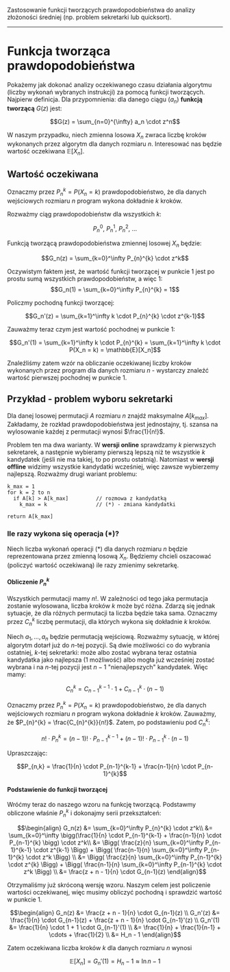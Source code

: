 Zastosowanie funkcji tworzących prawdopodobieństwa do analizy złożoności
średniej (np. problem sekretarki lub quicksort).

---

# Funkcja tworząca prawdopodobieństwa
Pokażemy jak dokonać analizy oczekiwanego czasu działania algorytmu (liczby wykonań wybranych instrukcji) za pomocą funkcji tworzących. Najpierw definicja. Dla przypomnienia: dla danego ciągu $(a_n)$ **funkcją tworzącą** $G(z)$ jest:

$$G(z) = \sum_{n=0}^{\infty} a_n \cdot z^n$$

W naszym przypadku, niech zmienna losowa $X_n$ zwraca liczbę kroków wykonanych przez algorytm dla danych rozmiaru $n$. Interesować nas będzie wartość oczekiwana $\mathbb{E}[X_n]$.

## Wartość oczekiwana
Oznaczmy przez $P_{n}^{k} = P(X_n = k)$ prawdopodobieństwo, że dla danych wejściowych rozmiaru $n$ program wykona dokładnie $k$ kroków.

Rozważmy ciąg prawdopodobieństw dla wszystkich $k$:

$$P_{n}^{0},\ P_{n}^{1},\ P_{n}^{2},\ \ldots$$

Funkcją tworzącą prawdopodobieństwa zmiennej losowej $X_n$ będzie:

$$G_n(z) = \sum_{k=0}^\infty P_{n}^{k} \cdot z^k$$

Oczywistym faktem jest, że wartość funkcji tworzącej w punkcie $1$ jest po prostu sumą wszystkich prawdopodobieństw, a więc $1$:
$$G_n(1) = \sum_{k=0}^\infty P_{n}^{k} = 1$$

Policzmy pochodną funkcji tworzącej:

$$G_n'(z) = \sum_{k=1}^\infty k \cdot P_{n}^{k} \cdot z^{k-1}$$

Zauważmy teraz czym jest wartość pochodnej w punkcie $1$:

$$G_n'(1) = \sum_{k=1}^\infty k \cdot P_{n}^{k} = \sum_{k=1}^\infty k \cdot P(X_n = k) = \mathbb{E}[X_n]$$

Znaleźliśmy zatem wzór na obliczanie oczekiwanej liczby kroków wykonanych przez program dla danych rozmiaru $n$ - wystarczy znaleźć wartość pierwszej pochodnej w punkcie $1$.

## Przykład - problem wyboru sekretarki
Dla danej losowej permutacji $A$ rozmiaru $n$ znajdź maksymalne $A[k_{max}]$. Zakładamy, że rozkład prawdopodobieństwa jest jednostajny, tj. szansa na wylosowanie każdej z permutacji wynosi $\frac{1}{n!}$.

Problem ten ma dwa warianty. W **wersji online** sprawdzamy $k$ pierwszych sekretarek, a następnie wybieramy pierwszą lepszą niż te wszystkie $k$ kandydatek (jeśli nie ma takiej, to po prostu ostatnią). Natomiast w **wersji offline** widzimy wszystkie kandydatki wcześniej, więc zawsze wybierzemy najlepszą. Rozważmy drugi wariant problemu:

````
k_max = 1
for k = 2 to n
  if A[k] > A[k_max]         // rozmowa z kandydatką
    k_max = k                // (*) - zmiana kandydatki

return A[k_max]
````

### Ile razy wykona się operacja $(\ast)$?
Niech liczba wykonań operacji $(\ast)$ dla danych rozmiaru $n$ będzie reprezentowana przez zmienną losową $X_n$. Będziemy chcieli oszacować (policzyć wartość oczekiwaną) ile razy zmienimy sekretarkę.

#### Obliczenie $P_{n}^{k}$
Wszystkich permutacji mamy $n!$. W zależności od tego jaka permutacja zostanie wylosowana, liczba kroków $k$ może być różna. Zdarzą się jednak sytuacje, że dla różnych permutacji ta liczba będzie taka sama. Oznaczmy przez $C_{n}^{k}$ liczbę permutacji, dla których wykona się dokładnie $k$ kroków.

Niech $a_1, ..., a_n$ będzie permutacją wejściową. Rozważmy sytuację, w której algorytm dotarł już do $n$-tej pozycji. Są dwie możliwości co do wybrania ostatniej, $k$-tej sekretarki:  może albo zostać wybrana teraz ostatnia kandydatka jako najlepsza ($1$ możliwość) albo mogła już wcześniej zostać wybrana i na $n$-tej pozycji jest $n-1$ "nienajlepszych" kandydatek. Więc mamy:

$$C_{n}^{k} = C_{n-1}^{k-1} \cdot 1 + C_{n-1}^{k} \cdot (n-1)$$

Oznaczmy przez $P_{n}^{k} = P(X_n = k)$ prawdopodobieństwo, że dla danych wejściowych rozmiaru $n$ program wykona dokładnie $k$ kroków. Zauważmy, że $P_{n}^{k} = \frac{C_{n}^{k}}{n!}$. Zatem, po podstawieniu pod $C_{n}^{k}$:

$$n! \cdot P_{n}^{k} = (n-1)! \cdot P_{n-1}^{k-1} + (n-1)! \cdot P_{n-1}^{k} \cdot (n-1)$$

Upraszczając:

$$P_{n,k} = \frac{1}{n} \cdot P_{n-1}^{k-1} + \frac{n-1}{n} \cdot P_{n-1}^{k}$$

#### Podstawienie do funkcji tworzącej
Wróćmy teraz do naszego wzoru na funkcję tworzącą. Podstawmy obliczone właśnie $P_{n}^{k}$ i dokonajmy serii przekształceń:

$$\begin{align}
G_n(z) &= \sum_{k=0}^\infty P_{n}^{k} \cdot z^k\\
&= \sum_{k=0}^\infty \bigg(\frac{1}{n} \cdot P_{n-1}^{k-1} + \frac{n-1}{n} \cdot P_{n-1}^{k} \bigg) \cdot z^k\\
&= \Bigg( \frac{z}{n} \sum_{k=0}^\infty P_{n-1}^{k-1} \cdot z^{k-1} \Bigg) + \Bigg( \frac{n-1}{n} \sum_{k=0}^\infty P_{n-1}^{k} \cdot z^k \Bigg) \\
&= \Bigg( \frac{z}{n} \sum_{k=0}^\infty P_{n-1}^{k} \cdot z^{k} \Bigg) + \Bigg( \frac{n-1}{n} \sum_{k=0}^\infty P_{n-1}^{k} \cdot z^k \Bigg) \\
&= \frac{z + n - 1}{n} \cdot G_{n-1}(z)
\end{align}$$

Otrzymaliśmy już skróconą wersję wzoru. Naszym celem jest policzenie wartości oczekiwanej, więc musimy obliczyć pochodną i sprawdzić wartość w punkcie $1$.

$$\begin{align}
G_n(z) &= \frac{z + n - 1}{n} \cdot G_{n-1}(z) \\
G_n'(z) &= \frac{1}{n} \cdot G_{n-1}(z) + \frac{z + n - 1}{n} \cdot G_{n-1}'(z) \\
G_n'(1) &= \frac{1}{n} \cdot 1 + 1 \cdot G_{n-1}'(1) \\
&= \frac{1}{n} + \frac{1}{n-1} + \cdots + \frac{1}{2} \\
&= H_n - 1
\end{align}$$

Zatem oczekiwana liczba kroków $k$ dla danych rozmiaru $n$ wynosi

$$\mathbb{E}[X_n] = G_n'(1) = H_n - 1 \approx \ln n -1$$
